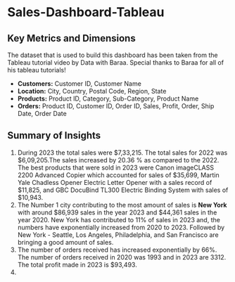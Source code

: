 # Sales-Dashboard-Tableau
## Key Metrics and Dimensions
The dataset that is used to build this dashboard has been taken from the Tableau tutorial video by Data with Baraa. Special thanks to Baraa for all of his tableau tutorials!
- **Customers:** Customer ID, Customer Name
- **Location:** City, Country, Postal Code, Region, State
- **Products:** Product ID, Category, Sub-Category, Product Name
- **Orders:** Product ID, Customer ID, Order ID, Sales, Profit, Order, Ship Date, Order Date
## Summary of Insights
1. During 2023 the total sales were $7,33,215. The total sales for 2022 was $6,09,205.The sales increased by 20.36 % as compared to the 2022. The best products that were sold in 2023 were Canon imageCLASS 2200 Advanced Copier which accounted for sales of $35,699, Martin Yale Chadless Opener Electric Letter Opener with a sales record of $11,825, and GBC DocuBind TL300 Electric Binding System with sales of $10,943.
2. The Number 1 city contributing to the most amount of sales is **New York** with around $86,939 sales in the year 2023 and $44,361 sales in the year 2020. New York has contributed to 11% of sales in 2023 and, the numbers have exponentially increased from 2020 to 2023. Followed by New York - Seattle, Los Angeles, Philadelphia, and San Francisco are bringing a good amount of sales.
3. The number of orders received has increased exponentially by 66%. The number of orders received in 2020 was 1993 and in 2023 are 3312. The total profit made in 2023 is $93,493.
4. 
